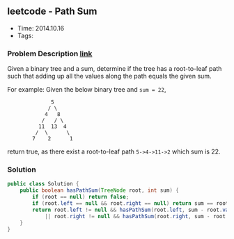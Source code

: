 ## leetcode - Path Sum
- Time: 2014.10.16
- Tags: 

### Problem Description [link][1]
Given a binary tree and a sum, determine if the tree has a root-to-leaf path such that adding up all the values along the path equals the given sum.

For example:
Given the below binary tree and `sum = 22`,
```
              5
             / \
            4   8
           /   / \
          11  13  4
         /  \      \
        7    2      1
```
return true, as there exist a root-to-leaf path `5->4->11->2` which sum is 22.

### Solution
```java
public class Solution {
    public boolean hasPathSum(TreeNode root, int sum) {
        if (root == null) return false;
        if (root.left == null && root.right == null) return sum == root.val;
        return root.left != null && hasPathSum(root.left, sum - root.val) 
            || root.right != null && hasPathSum(root.right, sum - root.val);
    }
}
```

[1]: https://oj.leetcode.com/problems/path-sum/ "path-sum"

